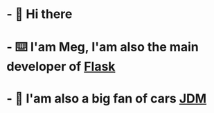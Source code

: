 # - 👋 Hi there
# - ⌨️ I'am Meg, I'am also the main developer of [Flask](https://github.com/Flask-Discord/Flask)
# - 🚗 I'am also a big fan of cars [JDM](https://en.wikipedia.org/wiki/Japanese_domestic_market)

<!--
**Ohmeg/Ohmeg** is a ✨ _special_ ✨ repository because its `README.md` (this file) appears on your GitHub profile.

Here are some ideas to get you started:

- 🔭 I’m currently working on ...
- 🌱 I’m currently learning ...
- 👯 I’m looking to collaborate on ...
- 🤔 I’m looking for help with ...
- 💬 Ask me about ...
- 📫 How to reach me: ...
- 😄 Pronouns: ...
- ⚡ Fun fact: ...
-->
